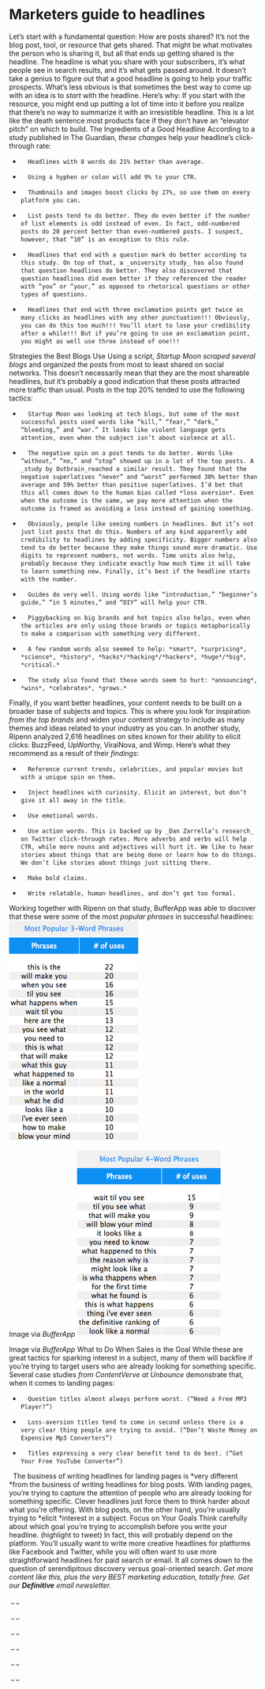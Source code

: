 # Marketers guide to headlines

Let’s start with a fundamental question: How are posts shared? 
It’s not the blog post, tool, or resource that gets shared. That might be what motivates the person who is sharing it, but all that ends up getting shared is the headline. The headline is what you share with your subscribers, it’s what people see in search results, and it’s what gets passed around. 
It doesn’t take a genius to figure out that a good headline is going to help your traffic prospects. 
What’s less obvious is that sometimes the best way to come up with an idea is to *start* with the headline. Here’s why: If you start with the resource, you might end up putting a lot of time into it before you realize that there’s no way to summarize it with an irresistible headline. This is a lot like the death sentence most products face if they don’t have an “elevator pitch” on which to build. 
The Ingredients of a Good Headline 
According to a study published in The Guardian, _these changes_ help your headline’s click-through rate: 
* 		Headlines with 8 words do 21% better than average. 
* 		Using a hyphen or colon will add 9% to your CTR. 
* 		Thumbnails and images boost clicks by 27%, so use them on every platform you can. 
* 		List posts tend to do better. They do even better if the number of list elements is odd instead of even. In fact, odd-numbered posts do 20 percent better than even-numbered posts. I suspect, however, that “10” is an exception to this rule. 
* 		Headlines that end with a question mark do better according to this study. On top of that, a _university study_ has also found that question headlines do better. They also discovered that question headlines did even better if they referenced the reader with “you” or “your,” as opposed to rhetorical questions or other types of questions. 
* 		Headlines that end with three exclamation points get twice as many clicks as headlines with any other punctuation!!! Obviously, you can do this too much!!! You’ll start to lose your credibility after a while!!! But if you’re going to use an exclamation point, you might as well use three instead of one!!! 

Strategies the Best Blogs Use 
Using a script, _Startup Moon scraped several blogs_ and organized the posts from most to least shared on social networks. This doesn’t necessarily mean that they are the most shareable headlines, but it’s probably a good indication that these posts attracted more traffic than usual. Posts in the top 20% tended to use the following tactics: 
* 		Startup Moon was looking at tech blogs, but some of the most successful posts used words like “kill,” “fear,” “dark,” “bleeding,” and “war.” It looks like violent language gets attention, even when the subject isn’t about violence at all. 
* 		The negative spin on a post tends to do better. Words like “without,” “no,” and “stop” showed up in a lot of the top posts. A _study by Outbrain_reached a similar result. They found that the negative superlatives “never” and “worst” performed 30% better than average and 59% better than positive superlatives. I’d bet that this all comes down to the human bias called *loss aversion*. Even when the outcome is the same, we pay more attention when the outcome is framed as avoiding a loss instead of gaining something. 
* 		Obviously, people like seeing numbers in headlines. But it’s not just list posts that do this. Numbers of any kind apparently add credibility to headlines by adding specificity. Bigger numbers also tend to do better because they make things sound more dramatic. Use digits to represent numbers, not words. Time units also help, probably because they indicate exactly how much time it will take to learn something new. Finally, it’s best if the headline starts with the number. 
* 		Guides do very well. Using words like “introduction,” “beginner’s guide,” “in 5 minutes,” and “DIY” will help your CTR. 
* 		Piggybacking on big brands and hot topics also helps, even when the articles are only using those brands or topics metaphorically to make a comparison with something very different. 
* 		A few random words also seemed to help: *smart*, *surprising*, *science*, *history*, *hacks*/*hacking*/*hackers*, *huge*/*big*, *critical.* 
* 		The study also found that these words seem to hurt: *announcing*, *wins*, *celebrates*, *grows.* 

Finally, if you want better headlines, your content needs to be built on a broader base of subjects and topics. This is where you look for inspiration _from the top brands_ and widen your content strategy to include as many themes and ideas related to your industry as you can. 
In another study, Ripenn analyzed 2,616 headlines on sites known for their ability to elicit clicks: BuzzFeed, UpWorthy, ViralNova, and Wimp. Here’s what they recommend as a result of their _findings_: 
* 		Reference current trends, celebrities, and popular movies but with a unique spin on them. 
* 		Inject headlines with curiosity. Elicit an interest, but don’t give it all away in the title. 
* 		Use emotional words. 
* 		Use action words. This is backed up by _Dan Zarrella’s research_ on Twitter click-through rates. More adverbs and verbs will help CTR, while more nouns and adjectives will hurt it. We like to hear stories about things that are being done or learn how to do things. We don’t like stories about things just sitting there. 
* 		Make bold claims. 
* 		Write relatable, human headlines, and don’t get too formal. 

Working together with Ripenn on that study, BufferApp was able to discover that these were some of the most _popular phrases_ in successful headlines: 
![Marketers guide to headlines-1](../assets/images/Marketers%20guide%20to%20headlines-1.png)

Image via _BufferApp_ 
![Marketers guide to headlines-2](../assets/images/Marketers%20guide%20to%20headlines-2.png)

Image via _BufferApp_ 
What to Do When Sales is the Goal 
While these are great tactics for sparking interest in a subject, many of them will backfire if you’re trying to target users who are already looking for something specific. Several case studies _from ContentVerve at Unbounce_ demonstrate that, when it comes to landing pages: 
* 		Question titles almost always perform worst. (“Need a Free MP3 Player?”) 
* 		Loss-aversion titles tend to come in second unless there is a very clear thing people are trying to avoid. (“Don’t Waste Money on Expensive Mp3 Converters”) 
* 		Titles expressing a very clear benefit tend to do best. (“Get Your Free YouTube Converter”) 

  
The business of writing headlines for landing pages is *very different *from the business of writing headlines for blog posts. With landing pages, you’re trying to capture the attention of people who are already looking for something specific. Clever headlines just force them to think harder about what you’re offering. 
With blog posts, on the other hand, you’re usually trying to *elicit *interest in a subject. 
Focus on Your Goals 
Think carefully about which goal you’re trying to accomplish before you write your headline. (highlight to tweet) In fact, this will probably depend on the platform. You’ll usually want to write more creative headlines for platforms like Facebook and Twitter, while you will often want to use more straightforward headlines for paid search or email. 
It all comes down to the question of serendipitous discovery versus goal-oriented search. 
*Get more content like this, plus the very BEST marketing education, totally free. Get our **_Definitive_** email newsletter.* 

 _ _

 _ _

 _ _

 _ _

 _ _

 _ _

